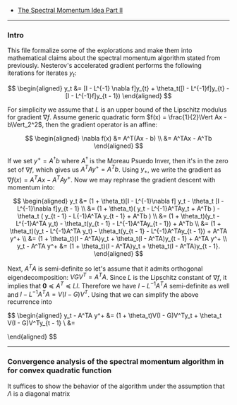 - [The Spectral Momentum Idea Part II](The%20Spectral%20Momentum%20Idea%20Part%20II.md)


---
### **Intro**

This file formalize some of the explorations and make them into mathematical claims about the spectral momentum algorithm stated from previously. Nesterov's accelerated gradient performs the following iterations for iterates $y_t$: 

$$
\begin{aligned}
    y_t &= [I - L^{-1} \nabla f]y_{t} + \theta_t([I - L^{-1}f]y_{t} - [I - L^{-1}f]y_{t - 1})
\end{aligned}
$$

For simplicity we assume that $L$ is an upper bound of the Lipschitz modulus for gradient $\nabla f$. 
Assume generic quadratic form $f(x) = \frac{1}{2}\Vert Ax - b\Vert_2^2$, then the gradient operator is an affine: 

$$
\begin{aligned}
   \nabla f(x) 
   &= A^T(Ax - b)
   \\
   &= A^TAx - A^Tb
\end{aligned}
$$

If we set $y^+ = A^\dagger b$ where $A^\dagger$ is the Moreau Psuedo Inver, then it's in the zero set of $\nabla f$, which gives us $A^TAy^+ = A^Tb$. 
Using $y_+$, we write the gradient as $\nabla f(x) = A^TA x - A^TAy^+$. 
Now we may rephrase the gradient descent with momentum into: 

$$
\begin{aligned}
    y_t &= 
    (1 + \theta_t)[I - L^{-1}\nabla f] y_t - \theta_t [I - L^{-1}\nabla f]y_{t - 1}
    \\
    &= 
    (1 + \theta_t)(
        y_t - L^{-1}A^TAy_t + A^Tb
    ) - \theta_t
    (
        y_{t - 1} - L{-1}A^TA y_{t - 1} + A^Tb
    )
    \\
    &= 
    (1 + \theta_t)(y_t - L^{-1}A^TA y_t)
    - \theta_t(y_{t - 1} - L^{-1}A^TAy_{t - 1}) 
    + A^Tb
    \\
    &= (1 + \theta_t)(y_t - L^{-1}A^TA y_t) 
    - \theta_t(y_{t - 1} - L^{-1}A^TAy_{t - 1}) 
    + A^TA y^+
    \\
    &= (1 + \theta_t)(I - A^TA)y_t + 
    \theta_t(I - A^TA)y_{t - 1} 
    + A^TA y^+
    \\
    y_t - A^TA y^+ &= 
    (1 + \theta_t)(I - A^TA)y_t + 
    \theta_t(I - A^TA)y_{t - 1}. 
\end{aligned}
$$

Next, $A^TA$ is semi-definite so let's assume that it admits orthogonal eigendecomposition: $V G V^T =A^TA$. 
Since $L$ is the Lipschitz constant of $\nabla f$, it implies that $\mathbf 0 \preceq A^T \preceq LI$. 
Therefore we have $I - L^{-1} A^TA$ semi-definite as well and $I - L^{-1}A^TA = V(I - G)V^T$. 
Using that we can simplify the above recurrence into 

$$
\begin{aligned}
    y_t - A^TA y^+ 
    &= 
    (1 + \theta_t)V(I - G)V^Ty_t
    + \theta_t V(I - G)V^Ty_{t - 1}
    \\
    &= 
    
\end{aligned}
$$




---
### **Convergence analysis of the spectral momentum algorithm in for convex quadratic function**

It suffices to show the behavior of the algorithm under the assumption that $\Lambda$ is a diagonal matrix 

